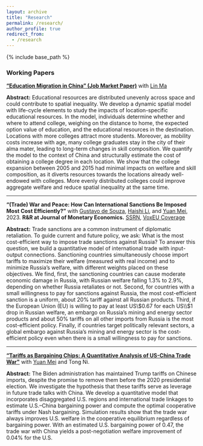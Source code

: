 ```yaml
---
layout: archive
title: "Research"
permalink: /research/
author_profile: true
redirect_from:
  - /research
---
```


{% include base_path %}
### Working Papers
[**“Education Migration in China” (Job Market Paper)**](https://naiyuanh.github.io/files/education_migration.pdf) with [Lin Ma](https://lin-ma.com/index.html)

**Abstract:** Educational resources are distributed unevenly across space and could contribute to spatial inequality. We develop a dynamic spatial model with life-cycle elements to study the impacts of location-specific educational resources. In the model, individuals determine whether and where to attend college, weighing on the distance to home, the expected option value of education, and the educational resources in the destination. Locations with more colleges attract more students. Moreover, as mobility costs increase with age, many college graduates stay in the city of their alma mater, leading to long-term changes in skill composition. We quantify the model to the context of China and structurally estimate the cost of obtaining a college degree in each location. We show that the college expansion between 2005 and 2015 had minimal impacts on welfare and skill composition, as it diverts resources towards the locations already well-endowed with colleges. More evenly distributed colleges could improve aggregate welfare and reduce spatial inequality at the same time.

---
**“(Trade) War and Peace: How Can International Sanctions Be Imposed Most Cost Efficiently?”** with [Gustavo de Souza](https://gustavodesouza.net), [Haishi Li](https://sites.google.com/view/haishi-harry-li/home), and [Yuan Mei](https://sites.google.com/site/meiyecon/home), 2023. **R&R at Journal of Monetary Economics.** [SSRN](https://papers.ssrn.com/sol3/papers.cfm?abstract_id=4153921), [VoxEU Coverage](https://cepr.org/voxeu/columns/trade-war-and-peace-how-impose-international-trade-sanctions)
  
**Abstract:** Trade sanctions are a common instrument of diplomatic retaliation. To guide current and future policy, we ask: What is the most cost-efficient way to impose trade sanctions against Russia? To answer this question, we build a quantitative model of international trade with input-output connections. Sanctioning countries simultaneously choose import tariffs to maximize their welfare (measured with real income) and to minimize Russia’s welfare, with different weights placed on these objectives. We find, first, the sanctioning countries can cause moderate economic damage in Russia, with Russian welfare falling 1.3% to 2.9%, depending on whether Russia retaliates or not. Second, for countries with a small willingness to pay for sanctions against Russia, the most cost-efficient sanction is a uniform, about 20% tariff against all Russian products. Third, if the European Union (EU) is willing to pay at least US\\$0.67 for each US\\$1 drop in Russian welfare, an embargo on Russia’s mining and energy sector products and about 50% tariffs on all other imports from Russia is the most cost-efficient policy. Finally, if countries target politically relevant sectors, a global embargo against Russia’s mining and energy sector is the cost-efficient policy even when there is a small willingness to pay for sanctions. 

---
[**“Tariffs as Bargaining Chips: A Quantitative Analysis of US-China Trade War"**](https://naiyuanh.github.io/files/tariff_bargaining.pdf) with [Yuan Mei](https://sites.google.com/site/meiyecon/home) and Tong Ni.

**Abstract:** The Biden administration has maintained Trump tariffs on Chinese imports, despite the promise to remove them before the 2020 presidential election. We investigate the hypothesis that these tariffs serve as leverage in future trade talks with China. We develop a quantitative model that incorporates disaggregated U.S. regions and international trade linkages to estimate U.S.–China bargaining power and compute the optimal cooperative tariffs under Nash bargaining. Simulation results show that the trade war always improves U.S. welfare in the cooperative equilibrium regardless of bargaining power. With an estimated U.S. bargaining power of 0.47, the trade war with China yields a post-negotiation welfare improvement of 0.04% for the U.S.
